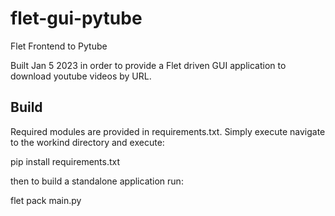 # flet-gui-pytube
Flet Frontend to Pytube

Built Jan 5 2023 in order to provide a Flet driven GUI application to download youtube videos by URL.

## Build

Required modules are provided in requirements.txt. Simply execute navigate to the workind directory and execute: 

pip install requirements.txt

then to build a standalone application run:

flet pack main.py